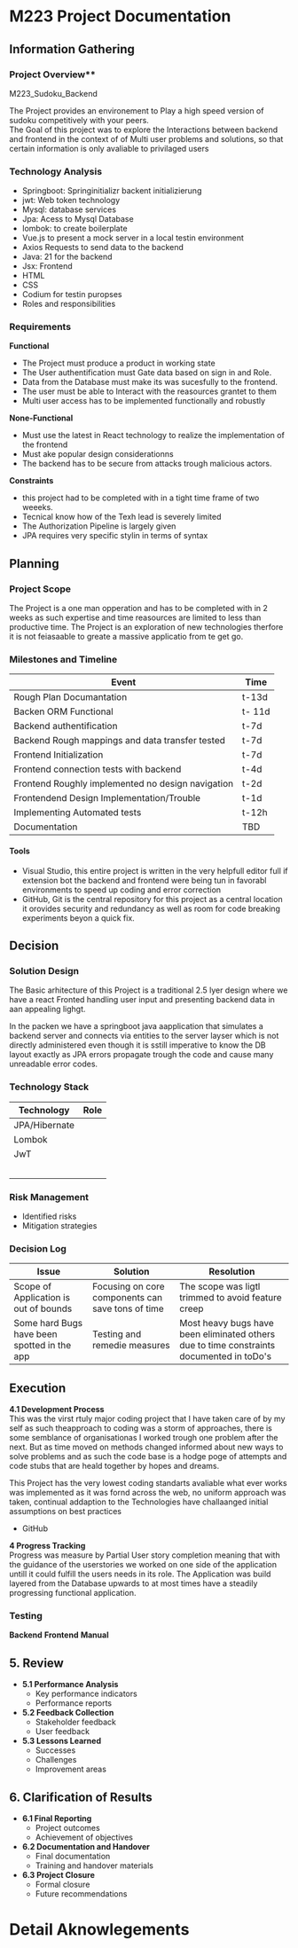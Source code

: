 # M223 Project Documentation

## Information Gathering
### Project Overview**  
M223_Sudoku_Backend  
  
The Project provides an environement to Play a high speed version of sudoku competitively with your peers.  
The Goal of this project was to explore the Interactions between backend and frontend in the context of of Multi user problems and solutions, so that certain information is only avaliable to privilaged users 
### Technology Analysis 
  - Springboot: Springinitializr backent initializierung
  - jwt: Web token technology
  - Mysql: database services
  - Jpa: Acess to Mysql Database
  - lombok: to create boilerplate
  - Vue.js to present a mock server in a local testin environment
  - Axios Requests to send data to the backend
  - Java: 21 for the backend
  - Jsx: Frontend
  - HTML
  - CSS
  - Codium for testin puropses
  - Roles and responsibilities

### Requirements

**Functional**
- The Project must produce a product in working state
- The User authentification must Gate data based on sign in and Role.
- Data from the Database must make its was sucesfully to the frontend.
- The user must be able to Interact with the reasources grantet to them
- Multi user access has to be implemented functionally and robustly

**None-Functional**
- Must use the latest in React technology to realize the implementation of the frontend
- Must ake popular design considerationns 
- The backend has to be secure from attacks trough malicious actors.


**Constraints**
- this project had to be completed with in a tight time frame of two weeeks.
- Tecnical know how of the Texh lead is severely limited
- The Authorization Pipeline is largely given
- JPA requires very specific stylin in terms of syntax

## Planning
### Project Scope
The Project is a one man opperation and has to be completed with in 2 weeks as such expertise and time reasources are limited to less than productive time. The Project is an exploration of new technologies therfore it is not feiasaable to greate a massive applicatio from te get go.

### Milestones and Timeline

| Event | Time |
|-------|-------|
|Rough Plan Documantation | t-13d |
|Backen ORM Functional | t- 11d |
|Backend authentification | t-7d |
| Backend Rough mappings and data transfer tested | t-7d|  
| Frontend Initialization | t-7d|
| Frontend connection tests with backend |t-4d |
| Frontend Roughly implemented no design navigation | t-2d |
| Frontendend Design Implementation/Trouble  | t-1d|
| Implementing  Automated tests | t-12h |
| Documentation | TBD

#### Tools
  - Visual Studio, this entire project is written in the very helpfull editor full if extension bot the backend and frontend were being tun in favorabl environments to speed up coding and error correction
  - GitHub, Git is the central repository for this project as a central location it orovides security and redundancy as well as room for code breaking experiments beyon a quick fix.

## Decision
### Solution Design
  The Basic arhitecture of this Project is a traditional 2.5 lyer design where we have a react Fronted handling user input and presenting backend data in aan appealing lighgt.

  In the packen we have a springboot java aapplication that simulates a backend server and connects via entities to the server layser which is not directly administered even though it is sstill imperative to know the DB layout exactly as JPA errors propagate trough the code and cause many unreadable error codes.

### Technology Stack
 
 | Technology|Role| 
|----------|----------|
| JPA/Hibernate   |     |    
|  Lombok  |    | 
|  JwT  |    | 
|    |    | 
|    |    | 
|    |    | 
|    |    | 
|    |    | 

### Risk Management
  - Identified risks
  - Mitigation strategies
### Decision Log


  | Issue | Solution | Resolution |
|----------|----------|----------|
| Scope of Application is out of bounds   | Focusing on core components can save tons of time     | The scope was ligtl trimmed to avoid feature creep    |
| Some hard Bugs have been spotted in the app   | Testing and remedie measures      | Most heavy bugs have been eliminated others due to time constraints documented in toDo's  |

## Execution
**4.1 Development Process**  
This was the virst rtuly major coding project that I have taken care of by my self as such theapproach to coding was a storm of approaches, there is some semblance of organisationas I worked trough one problem after the next. But as time moved on methods changed informed about new ways to solve problems and as such the code base is a hodge poge of attempts and code stubs that are heald together by hopes  and dreams. 
  
This Project has the very lowest coding standarts avaliable what ever works was implemented as it was fornd across the web, no uniform approach was taken, continual addaption to the Technologies have challaanged initial assumptions on best practices
  - GitHub  

**4 Progress Tracking**  
Progress was measure by Partial User story completion meaning that with the guidance of the userstories we worked on one side of the application untill it could fulfill the users needs in its role. The Application was build layered from the Database upwards to at most times have a steadily progressing functional application.
### Testing

**Backend**
**Frontend**
**Manual**


## 5. Review
- **5.1 Performance Analysis**
  - Key performance indicators
  - Performance reports
- **5.2 Feedback Collection**
  - Stakeholder feedback
  - User feedback
- **5.3 Lessons Learned**
  - Successes
  - Challenges
  - Improvement areas

## 6. Clarification of Results
- **6.1 Final Reporting**
  - Project outcomes
  - Achievement of objectives
- **6.2 Documentation and Handover**
  - Final documentation
  - Training and handover materials
- **6.3 Project Closure**
  - Formal closure
  - Future recommendations

# Detail Aknowlegements
